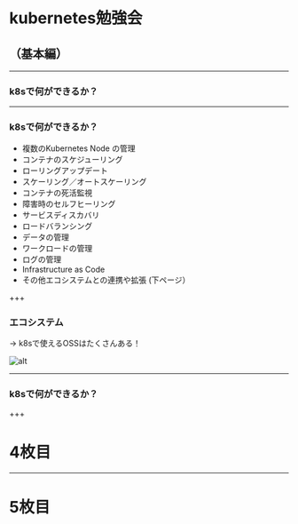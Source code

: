 # kubernetes勉強会
## （基本編）

---

### k8sで何ができるか？

---

### k8sで何ができるか？
  - 複数のKubernetes Node の管理
  - コンテナのスケジューリング
  - ローリングアップデート
  - スケーリング／オートスケーリング
  - コンテナの死活監視
  - 障害時のセルフヒーリング
  - サービスディスカバリ
  - ロードバランシング
  - データの管理
  - ワークロードの管理
  - ログの管理
  - Infrastructure as Code
  - その他エコシステムとの連携や拡張 (下ページ）

+++

### エコシステム  
→ k8sで使えるOSSはたくさんある！

![alt](https://landscape.cncf.io/format=landscap)

---

### k8sで何ができるか？

+++

# 4枚目

---

# 5枚目
